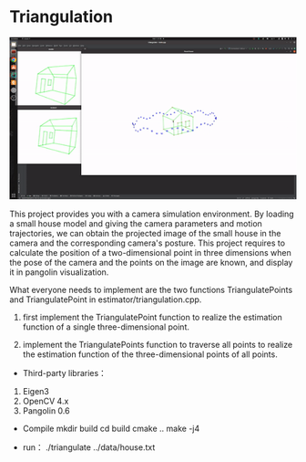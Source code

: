 # Triangulation

![](./result.gif)

This project provides you with a camera simulation environment. By loading a small house model and giving the camera parameters and motion trajectories, we can obtain the projected image of the small house in the camera and the corresponding camera's posture. This project requires  to calculate the position of a two-dimensional point in three dimensions when the pose of the camera and the points on the image are known, and display it in pangolin visualization.

What everyone needs to implement are the two functions TriangulatePoints and TriangulatePoint in estimator/triangulation.cpp. 

1. first implement the TriangulatePoint function to realize the estimation function of a single three-dimensional point.

2. implement the TriangulatePoints function to traverse all points to realize the estimation function of the three-dimensional points of all points.

- Third-party libraries：

1. Eigen3
2. OpenCV 4.x
3. Pangolin 0.6

- Compile
mkdir build 
cd build
cmake ..
make -j4

- run：
./triangulate ../data/house.txt